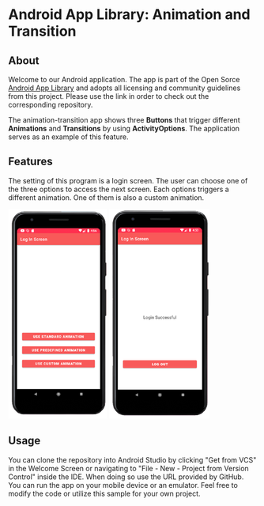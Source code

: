 # Android App Library: Animation and Transition

## About
Welcome to our Android application. The app is part of the Open Sorce [Android App Library](https://github.com/LukPle/android-app-library.git) 
and adopts all licensing and community guidelines from this project. Please use the link in order to check out the corresponding repository.

The animation-transition app shows three **Buttons** that trigger different **Animations** and **Transitions** by using **ActivityOptions**.
The application serves as an example of this feature.

## Features
The setting of this program is a login screen. The user can choose one of the three options to access the next screen. Each options triggers a different animation.
One of them is also a custom animation. </br>

![](demo_pictures/Screen1.png)
![](demo_pictures/Screen2.png)

## Usage
You can clone the repository into Android Studio by clicking "Get from VCS" in the Welcome Screen or navigating to "File - New - Project from Version Control" inside 
the IDE. When doing so use the URL provided by GitHub. You can run the app on your mobile device or an emulator. Feel free to modify the code or utilize this sample 
for your own project.
